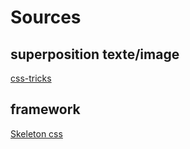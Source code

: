 # Sources

## superposition texte/image

[css-tricks](https://css-tricks.com/text-blocks-over-image/)

## framework

[Skeleton css](http://getskeleton.com)
